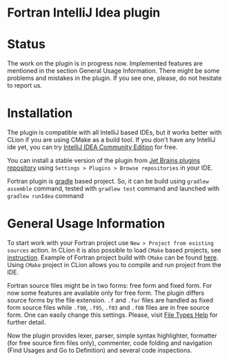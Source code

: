 # Fortran IntelliJ Idea plugin

Status
======

The work on the plugin is in progress now. Implemented features are mentioned in the section General Usage Information. 
There might be some problems and mistakes in the plugin. If you see one, please, do not hesitate to report us.

Installation
============

The plugin is compatible with all IntelliJ based IDEs, but it works better with CLion if you are using CMake as a build tool. 
If you don't have any IntelliJ ide yet, you can try [IntelliJ IDEA Community Edition](https://www.jetbrains.com/idea/) for free.
  
You can install a stable version of the plugin from 
[Jet Brains plugins repository](https://plugins.jetbrains.com/plugin/9699-fortran) 
using `Settings > Plugins > Browse repositories` in your IDE.


Fortran plugin is [gradle](https://gradle.org/) based project. So, it can be build using `gradlew assemble` command, 
tested with `gradlew test` command and launched with `gradlew runIdea` command 

General Usage Information
=========================

To start work with your Fortran project use `New > Project from existing sources` action. 
In CLion it is also possible to load `CMake` based projects, see 
[instruction](https://www.jetbrains.com/help/clion/quick-cmake-tutorial.html). 
Example of Fortran project build with `CMake` can be found [here](https://cmake.org/Wiki/CMakeForFortranExample). 
Using `CMake` project in CLion allows you to compile and run project from the IDE.

Fortran source files might be in two forms: free form and fixed form. 
For now some features are available only for free form.
The plugin differs source forms by the file extension. 
`.f` and `.for` files are handled as fixed form source files 
while `.f90`, `.f95`, `.f03` and `.f08` files are in free source form.
One can easily change this settings. Please, visit 
[File Types Help](https://www.jetbrains.com/help/idea/file-types.html) for further detail.

Now the plugin provides lexer, parser, simple syntax highlighter, formatter (for free source firm files only), 
commenter, code folding and navigation (Find Usages and Go to Definition) and several code inspections.

